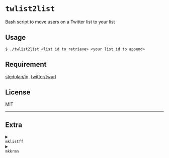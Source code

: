 # `twlist2list`

Bash script to move users on a Twitter list to your list

## Usage

```shellsession
$ ./twlist2list <list id to retrieve> <your list id to append>
```

## Requirement

[stedolan/jq](https://github.com/stedolan/jq), [twitter/twurl](https://github.com/twitter/twurl)

## License

MIT

---

## Extra

<details>
<summary>
<code>
mklistff
</code>
</summary>

Bash script to make all followings/followers jsonl of a user

## Usage

```shellsession
# make: `<screen name>.followings.jsonl`, `<screen name>.followers.jsonl`
$ ./mklistff <screen name>
```

## Requirement

[stedolan/jq](https://github.com/stedolan/jq), [twitter/twurl](https://github.com/twitter/twurl)

## License

MIT

</details>

<details>
<summary>
<code>
mkkrmn
</code>
</summary>

Bash script to generate script (`mklistkrmn`) for appending my list ([✨🌹🌰🈵🌹✨](https://twitter.com/i/lists/1453986127161946116))

## Usage

```shellsession
$ ./mklistff Allen_Japan_No1 && ./mkkrmn && ./mklistkrmn
```

## Requirement

[stedolan/jq](https://github.com/stedolan/jq), [twitter/twurl](https://github.com/twitter/twurl)

## License

MIT

</details>

